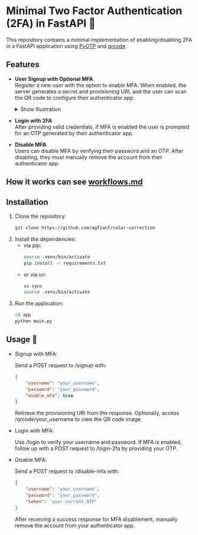 # Minimal Two Factor Authentication (2FA) in FastAPI 🚀

This repository contains a minimal implementation of enabling/disabling 2FA in a FastAPI application using [PyOTP](https://pypi.org/project/pyotp/) and [qrcode](https://pypi.org/project/qrcode/).


## Features
- **User Signup with Optional MFA**  
    Register a new user with the option to enable MFA. When enabled, the server generates a secret and provisioning URI, and the user can scan the QR code to configure their authenticator app.
  
    <details>
    <summary>Show Illustration</summary>

    ![Workflow Sign Up Authenticator App](assets/workflow-otp.png)
    </details>

- **Login with 2FA**  
  After providing valid credentials, if MFA is enabled the user is prompted for an OTP generated by their authenticator app.
  
- **Disable MFA**  
  Users can disable MFA by verifying their password and an OTP. After disabling, they must manually remove the account from their authenticator app.

## How it works can see [workflows.md](workflows.md)


## Installation
1. Clone the repository:
    ```bash
    git clone https://github.com/agfianf/color-correction
    ```
2. Install the dependencies:
    - via pip:
        ```bash
        source .venv/bin/activate
        pip install -r requirements.txt
        ```
    - or via uv:
        ```bash
        uv sync
        source .venv/bin/activate
        ```
3. Run the application:
    ```bash
    cd app
    python main.py
    ```

## Usage 📲
- Signup with MFA:
    
    Send a POST request to /signup with:
    ```json
    {
        "username": "your_username",
        "password": "your_password",
        "enable_mfa": true
    }
    ```
    Retrieve the provisioning URI from the response. Optionally, access /qrcode/your_username to view the QR code image.

- Login with MFA:
    
    Use /login to verify your username and password. If MFA is enabled, follow up with a POST request to /login-2fa by providing your OTP.

- Disable MFA:
    
    Send a POST request to /disable-mfa with:
    ```json
    {
        "username": "your_username",
        "password": "your_password",
        "token": "your_current_OTP"
    }
    ```
    After receiving a success response for MFA disablement, manually remove the account from your authenticator app.


